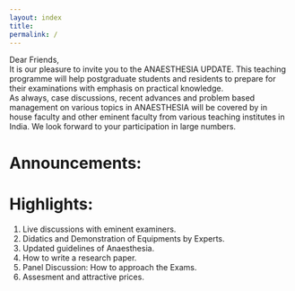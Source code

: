 ```yaml
---
layout: index
title: 
permalink: /
---
```



Dear Friends,  
It is our pleasure to invite you to the ANAESTHESIA UPDATE. This teaching programme will help postgraduate students and
residents to prepare for their examinations with emphasis on practical knowledge.  
As always, case discussions, recent advances and problem based management on various topics in ANAESTHESIA will be covered by in house faculty and other eminent faculty from various teaching institutes in India. We look forward to your participation in large numbers.

# Announcements:
<!-- <div class="marquee">
<p><strong>Entries are invited from interested institutions for quiz on 2nd September (Team Size:3)</strong>
	<br>
	<strong>Schedule has now been released</strong>
	<br>
	<strong><font color="red" size="2">NEW </font>On popular demand the registration date has been extended till 20th August 2018</strong>
	<br>
	<strong><font color="red" size="2">NEW </font>Delhi Medical Council Accreditation for 28 credit hours</strong></p>

</div> -->

# Highlights:
1. Live discussions with eminent examiners.
2. Didatics and Demonstration of Equipments by Experts.
3. Updated guidelines of Anaesthesia.
4. How to write a research paper.
5. Panel Discussion: How to approach the Exams.
6. Assesment and attractive prices.




